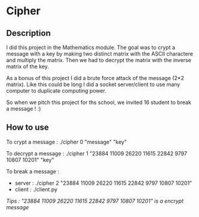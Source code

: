 # Cipher

## Description

I did this project in the Mathematics module. The goal was to crypt a message with a key by making two distinct matrix with the ASCII charactere and multiply the matrix. Then we had to decrypt the matrix with the inverse matrix of the key.

As a bonus of this project I did a brute force attack of the message (2*2 matrix). Like this could be long I did a socket server/client to use many computer to duplicate computing power.

So when we pitch this project for ths school, we invited 16 student to break a message ! :)

## How to use

To crypt a message : ./cipher 0 "message" "key"

To decrypt a message : ./cipher 1 "23884 11009 26220 11615 22842 9797 10807 10201" "key"

To break a message :
   - server : ./cipher 2 "23884 11009 26220 11615 22842 9797 10807 10201"
   - client : ./client.py

*Tips : "23884 11009 26220 11615 22842 9797 10807 10201" is a encrypt message*